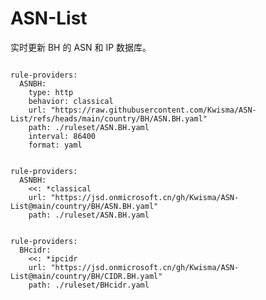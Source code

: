 
# ASN-List

实时更新 BH 的 ASN 和 IP 数据库。

<pre><code class="language-javascript">
rule-providers:
  ASNBH:
    type: http
    behavior: classical
    url: "https://raw.githubusercontent.com/Kwisma/ASN-List/refs/heads/main/country/BH/ASN.BH.yaml"
    path: ./ruleset/ASN.BH.yaml
    interval: 86400
    format: yaml
</code></pre>

<pre><code class="language-javascript">
rule-providers:
  ASNBH:
    <<: *classical
    url: "https://jsd.onmicrosoft.cn/gh/Kwisma/ASN-List@main/country/BH/ASN.BH.yaml"
    path: ./ruleset/ASN.BH.yaml
</code></pre>

<pre><code class="language-javascript">
rule-providers:
  BHcidr:
    <<: *ipcidr
    url: "https://jsd.onmicrosoft.cn/gh/Kwisma/ASN-List@main/country/BH/CIDR.BH.yaml"
    path: ./ruleset/BHcidr.yaml
</code></pre>